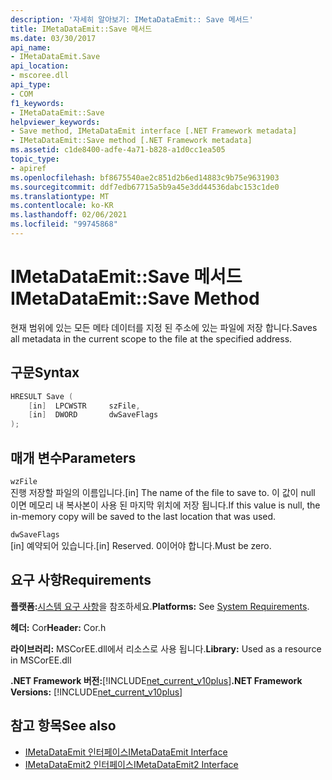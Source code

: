 ```yaml
---
description: '자세히 알아보기: IMetaDataEmit:: Save 메서드'
title: IMetaDataEmit::Save 메서드
ms.date: 03/30/2017
api_name:
- IMetaDataEmit.Save
api_location:
- mscoree.dll
api_type:
- COM
f1_keywords:
- IMetaDataEmit::Save
helpviewer_keywords:
- Save method, IMetaDataEmit interface [.NET Framework metadata]
- IMetaDataEmit::Save method [.NET Framework metadata]
ms.assetid: c1de8400-adfe-4a71-b828-a1d0cc1ea505
topic_type:
- apiref
ms.openlocfilehash: bf8675540ae2c851d2b6ed14883c9b75e9631903
ms.sourcegitcommit: ddf7edb67715a5b9a45e3dd44536dabc153c1de0
ms.translationtype: MT
ms.contentlocale: ko-KR
ms.lasthandoff: 02/06/2021
ms.locfileid: "99745868"
---
```

# <a name="imetadataemitsave-method"></a><span data-ttu-id="af482-103">IMetaDataEmit::Save 메서드</span><span class="sxs-lookup"><span data-stu-id="af482-103">IMetaDataEmit::Save Method</span></span>

<span data-ttu-id="af482-104">현재 범위에 있는 모든 메타 데이터를 지정 된 주소에 있는 파일에 저장 합니다.</span><span class="sxs-lookup"><span data-stu-id="af482-104">Saves all metadata in the current scope to the file at the specified address.</span></span>  
  
## <a name="syntax"></a><span data-ttu-id="af482-105">구문</span><span class="sxs-lookup"><span data-stu-id="af482-105">Syntax</span></span>  
  
```cpp  
HRESULT Save (
    [in]  LPCWSTR     szFile,
    [in]  DWORD       dwSaveFlags  
);  
```  
  
## <a name="parameters"></a><span data-ttu-id="af482-106">매개 변수</span><span class="sxs-lookup"><span data-stu-id="af482-106">Parameters</span></span>  

 `wzFile`  
 <span data-ttu-id="af482-107">진행 저장할 파일의 이름입니다.</span><span class="sxs-lookup"><span data-stu-id="af482-107">[in] The name of the file to save to.</span></span> <span data-ttu-id="af482-108">이 값이 null 이면 메모리 내 복사본이 사용 된 마지막 위치에 저장 됩니다.</span><span class="sxs-lookup"><span data-stu-id="af482-108">If this value is null, the in-memory copy will be saved to the last location that was used.</span></span>  
  
 `dwSaveFlags`  
 <span data-ttu-id="af482-109">[in] 예약되어 있습니다.</span><span class="sxs-lookup"><span data-stu-id="af482-109">[in] Reserved.</span></span> <span data-ttu-id="af482-110">0이어야 합니다.</span><span class="sxs-lookup"><span data-stu-id="af482-110">Must be zero.</span></span>  
  
## <a name="requirements"></a><span data-ttu-id="af482-111">요구 사항</span><span class="sxs-lookup"><span data-stu-id="af482-111">Requirements</span></span>  

 <span data-ttu-id="af482-112">**플랫폼:**[시스템 요구 사항](../../get-started/system-requirements.md)을 참조하세요.</span><span class="sxs-lookup"><span data-stu-id="af482-112">**Platforms:** See [System Requirements](../../get-started/system-requirements.md).</span></span>  
  
 <span data-ttu-id="af482-113">**헤더:** Cor</span><span class="sxs-lookup"><span data-stu-id="af482-113">**Header:** Cor.h</span></span>  
  
 <span data-ttu-id="af482-114">**라이브러리:** MSCorEE.dll에서 리소스로 사용 됩니다.</span><span class="sxs-lookup"><span data-stu-id="af482-114">**Library:** Used as a resource in MSCorEE.dll</span></span>  
  
 <span data-ttu-id="af482-115">**.NET Framework 버전:**[!INCLUDE[net_current_v10plus](../../../../includes/net-current-v10plus-md.md)]</span><span class="sxs-lookup"><span data-stu-id="af482-115">**.NET Framework Versions:** [!INCLUDE[net_current_v10plus](../../../../includes/net-current-v10plus-md.md)]</span></span>  
  
## <a name="see-also"></a><span data-ttu-id="af482-116">참고 항목</span><span class="sxs-lookup"><span data-stu-id="af482-116">See also</span></span>

- [<span data-ttu-id="af482-117">IMetaDataEmit 인터페이스</span><span class="sxs-lookup"><span data-stu-id="af482-117">IMetaDataEmit Interface</span></span>](imetadataemit-interface.md)
- [<span data-ttu-id="af482-118">IMetaDataEmit2 인터페이스</span><span class="sxs-lookup"><span data-stu-id="af482-118">IMetaDataEmit2 Interface</span></span>](imetadataemit2-interface.md)
